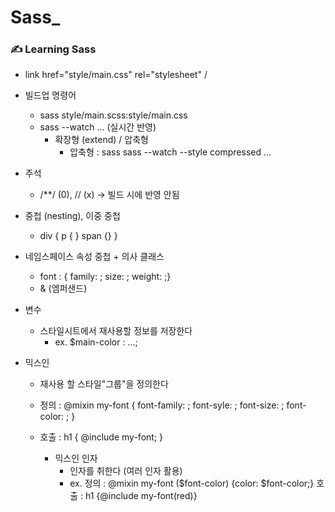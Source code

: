 # Sass_
  ### ✍️ Learning Sass


- link href="style/main.css" rel="stylesheet" /

  
- 빌드업 명령어 
  - sass style/main.scss:style/main.css
  - sass --watch ... (실시간 반영)
    - 확장형 (extend) / 압축형 
      - 압축형 : sass sass --watch --style compressed ...
      
- 주석
  - /**/ (0), // (x) -> 빌드 시에 반영 안됨

- 중첩 (nesting), 이중 중첩
  - div { p { } span {} }
  
- 네임스페이스 속성 중첩 + 의사 클래스
  - font : { family: ; size: ; weight: ;}
  - & (엠퍼샌드)
  
- 변수 
  - 스타일시트에서 재사용할 정보를 저장한다 
    - ex. $main-color : ...;
- 믹스인
  - 재사용 할 스타일"그룹"을 정의한다
  - 정의 : @mixin my-font { font-family: ; font-syle: ; font-size: ; font-color: ; }
  - 호출 : h1 { @include my-font; }

    - 믹스인 인자 
      - 인자를 취한다 (여러 인자 활용)
      - ex. 정의 : @mixin my-font ($font-color) {color: $font-color;}
          호출 : h1 {@include my-font(red)}

